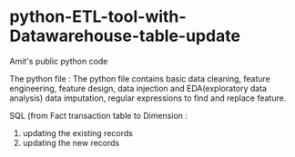 # python-ETL-tool-with-Datawarehouse-table-update
Amit's public python code


The python file :
The python file contains basic data cleaning, feature engineering, feature design, data injection and EDA(exploratory data analysis)
data imputation, regular expressions to find and replace feature.

SQL (from Fact transaction table to Dimension : 
1. updating the existing records
2. updating the new records


